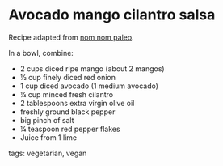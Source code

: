 Avocado mango cilantro salsa
======================

Recipe adapted from [nom nom paleo](http://nomnompaleo.com/post/56076300574/mango-avocado-salsa-on-pan-seared-salmon).

In a bowl, combine:
* 2 cups diced ripe mango (about 2 mangos)
* ½ cup finely diced red onion
* 1 cup diced avocado (1 medium avocado)
* ¼ cup minced fresh cilantro
* 2 tablespoons extra virgin olive oil
* freshly ground black pepper
* big pinch of salt
* ¼ teaspoon red pepper flakes
* Juice from 1 lime

tags: vegetarian, vegan
